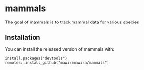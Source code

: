 
<!-- README.md is generated from README.Rmd. Please edit that file -->

mammals
=======

<!-- badges: start -->
<!-- badges: end -->

The goal of mammals is to track mammal data for various species

Installation
------------

You can install the released version of mammals with:

    install.packages("devtools")
    remotes::install_github("mawiramawira/mammals")
